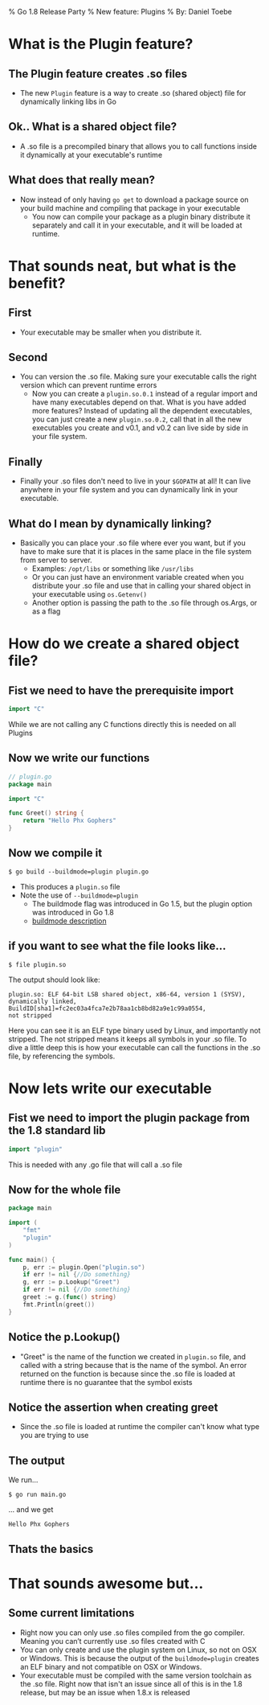 % Go 1.8 Release Party
% New feature: Plugins
% By: Daniel Toebe

# What is the Plugin feature?

## The Plugin feature creates .so files

- The new `Plugin` feature is a way to create .so (shared object) file for dynamically linking libs in Go

## Ok.. What is a shared object file?

- A .so file is a precompiled binary that allows you to call functions inside it dynamically at your executable's runtime

## What does that really mean?

- Now instead of only having `go get` to download a package source on your build machine and compiling that package in your executable
    - You now can compile your package as a plugin binary distribute it separately and call it in your executable, and it will be loaded at runtime.

# That sounds neat, but what is the benefit?

## First

- Your executable may be smaller when you distribute it. 

## Second

- You can version the .so file. Making sure your executable calls the right version which can prevent runtime errors
    - Now you can create a `plugin.so.0.1` instead of a regular import and have many executables depend on that. What is you have added more features? Instead of updating all the dependent executables, you can just create a new `plugin.so.0.2`, call that in all the new executables you create and v0.1, and v0.2 can live side by side in your file system.

## Finally

- Finally your .so files don't need to live in your `$GOPATH` at all! It can live anywhere in your file system and you can dynamically link in your executable.

## What do I mean by dynamically linking?

- Basically you can place your .so file where ever you want, but if you have to make sure that it is places in the same place in the file system from server to server.
    - Examples: `/opt/libs` or something like `/usr/libs`
    - Or you can just have an environment variable created when you distribute your .so file and use that in calling your shared object in your executable using `os.Getenv()`
    - Another option is passing the path to the .so file through os.Args, or as a flag

# How do we create a shared object file?

## Fist we need to have the prerequisite import

```Go
import "C"
```
While we are not calling any C functions directly this is needed on all Plugins

## Now we write our functions

```Go
// plugin.go
package main

import "C"

func Greet() string {
    return "Hello Phx Gophers"
}
```

## Now we compile it

```Shell
$ go build --buildmode=plugin plugin.go
```
- This produces a `plugin.so` file
- Note the use of `--buildmode=plugin`
    - The buildmode flag was introduced in Go 1.5, but the plugin option was introduced in Go 1.8
    - [buildmode description](https://golang.org/cmd/go/#hdr-Description_of_build_modes)

## if you want to see what the file looks like...

```Shell
$ file plugin.so
```
The output should look like:
```Shell
plugin.so: ELF 64-bit LSB shared object, x86-64, version 1 (SYSV), 
dynamically linked, BuildID[sha1]=fc2ec03a4fca7e2b78aa1cb8bd82a9e1c99a0554, 
not stripped
```
Here you can see it is an ELF type binary used by Linux, and importantly not stripped. The not stripped means it keeps all symbols in your .so file.  To dive a little deep this is how your executable can call the functions in the .so file, by referencing the symbols.

# Now lets write our executable

## Fist we need to import the plugin package from the 1.8 standard lib

```Go
import "plugin"
```
This is needed with any .go file that will call a .so file

## Now for the whole file

```Go
package main

import (
    "fmt"
    "plugin"
)

func main() {
    p, err := plugin.Open("plugin.so")
    if err != nil {//Do something}
    g, err := p.Lookup("Greet")
    if err != nil {//Do something}
    greet := g.(func() string)
    fmt.Println(greet())
}
```

## Notice the p.Lookup()

- "Greet" is the name of the function we created in `plugin.so` file, and called with a string because that is the name of the symbol. An error returned on the function is because since the .so file is loaded at runtime there is no guarantee that the symbol exists

## Notice the assertion when creating greet

- Since the .so file is loaded at runtime the compiler can't know what type you are trying to use

## The output

We run...
```Shell 
$ go run main.go
```

... and we get

```Shell
Hello Phx Gophers
```

## Thats the basics

# That sounds awesome but...

## Some current limitations

- Right now you can only use .so files compiled from the go compiler. Meaning you can’t currently use .so files created with C
- You can only create and use the plugin system on Linux, so not on OSX or Windows. This is because the output of the `buildmode=plugin` creates an ELF binary and not compatible on OSX or Windows.
- Your executable must be compiled with the same version toolchain as the .so file. Right now that isn't an issue since all of this is in the 1.8 release, but may be an issue when 1.8.x is released
